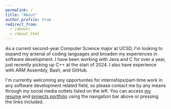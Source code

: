 ```yaml
---
permalink: /
title: "About"
author_profile: true
redirect_from: 
  - /about/
  - /about.html
---
```


As a current second-year Computer Science major at UCSD, I'm looking to expand my arsenal of coding languages and broaden my experiences in software development. I have been working with Java and C for over a year, just recently picking up C++ at the start of 2024. I also have experience with ARM Assembly, Bash, and GitHub. 

I'm currently welcoming any opportunites for internships/part-time work in any software development related field, so please contact me by any means through my social media outlets listed on the left. You can access [my resume](http://dylantrann.github.io/resume/) and [projects portfolio](http://dylantrann.github.io/projects/) using the navigation bar above or pressing the links included.